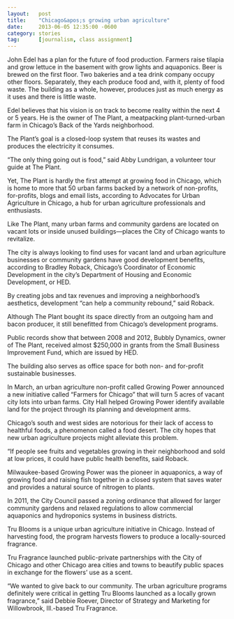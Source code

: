```yaml
---
layout:   post
title:    "Chicago&apos;s growing urban agriculture"
date:     2013-06-05 12:35:00 -0600
category: stories
tag:      [journalism, class assignment]
---
```


John Edel has a plan for the future of food production. Farmers raise tilapia and grow lettuce in the basement with grow lights and aquaponics. Beer is brewed on the first floor. Two bakeries and a tea drink company occupy other floors. Separately, they each produce food and, with it, plenty of food waste. The building as a whole, however, produces just as much energy as it uses and there is little waste.

Edel believes that his vision is on track to become reality within the next 4 or 5 years. He is the owner of The Plant, a meatpacking plant-turned-urban farm in Chicago’s Back of the Yards neighborhood.

The Plant’s goal is a closed-loop system that reuses its wastes and produces the electricity it consumes.

“The only thing going out is food,” said Abby Lundrigan, a volunteer tour guide at The Plant.

Yet, The Plant is hardly the first attempt at growing food in Chicago, which is home to more that 50 urban farms backed by a network of non-profits, for-profits, blogs and email lists, according to Advocates for Urban Agriculture in Chicago, a hub for urban agriculture professionals and enthusiasts.

Like The Plant, many urban farms and community gardens are located on vacant lots or inside unused buildings—places the City of Chicago wants to revitalize.

The city is always looking to find uses for vacant land and urban agriculture businesses or community gardens have good development benefits, according to Bradley Roback, Chicago’s Coordinator of Economic Development in the city’s Department of Housing and Economic Development, or HED.

By creating jobs and tax revenues and improving a neighborhood’s aesthetics, development “can help a community rebound,” said Roback.

Although The Plant bought its space directly from an outgoing ham and bacon producer, it still benefitted from Chicago’s development programs.

Public records show that between 2008 and 2012, Bubbly Dynamics, owner of The Plant, received almost $250,000 in grants from the Small Business Improvement Fund, which are issued by HED.

The building also serves as office space for both non- and for-profit sustainable businesses.

In March, an urban agriculture non-profit called Growing Power announced a new initiative called “Farmers for Chicago” that will turn 5 acres of vacant city lots into urban farms. City Hall helped Growing Power identify available land for the project through its planning and development arms.

Chicago’s south and west sides are notorious for their lack of access to healthful foods, a phenomenon called a food desert. The city hopes that new urban agriculture projects might alleviate this problem.

“If people see fruits and vegetables growing in their neighborhood and sold at low prices, it could have public health benefits, said Roback.

Milwaukee-based Growing Power was the pioneer in aquaponics, a way of growing food and raising fish together in a closed system that saves water and provides a natural source of nitrogen to plants.

In 2011, the City Council passed a zoning ordinance that allowed for larger community gardens and relaxed regulations to allow commercial aquaponics and hydroponics systems in business districts.

Tru Blooms is a unique urban agriculture initiative in Chicago. Instead of harvesting food, the program harvests flowers to produce a locally-sourced fragrance.

Tru Fragrance launched public-private partnerships with the City of Chicago and other Chicago area cities and towns to beautify public spaces in exchange for the flowers’ use as a scent.

“We wanted to give back to our community. The urban agriculture programs definitely were critical in getting Tru Blooms launched as a locally grown fragrance,” said Debbie Roever, Director of Strategy and Marketing for Willowbrook, Ill.-based Tru Fragrance.
